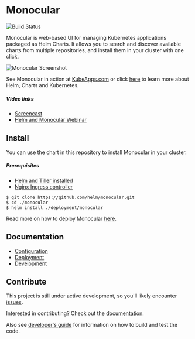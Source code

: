 # Monocular
[![Build
Status](https://travis-ci.org/helm/monocular.svg?branch=master)](https://travis-ci.org/helm/monocular)

Monocular is web-based UI for managing Kubernetes applications packaged as Helm
Charts. It allows you to search and discover available charts from multiple
repositories, and install them in your cluster with one click.

![Monocular Screenshot](docs/MonocularScreenshot.gif)

See Monocular in action at [KubeApps.com](https://kubeapps.com) or click [here](docs/about.md) to learn more about Helm, Charts and Kubernetes.

##### Video links
- [Screencast](https://www.youtube.com/watch?v=YoEbvDrI5ng)
- [Helm and Monocular Webinar](https://www.youtube.com/watch?v=u8kDkHgRbWQ)

## Install

You can use the chart in this repository to install Monocular in your cluster.

##### Prerequisites
- [Helm and Tiller installed](https://github.com/kubernetes/helm/blob/master/docs/quickstart.md)
- [Nginx Ingress controller](https://github.com/kubernetes/ingress)

```console
$ git clone https://github.com/helm/monocular.git
$ cd ./monocular
$ helm install ./deployment/monocular
```

Read more on how to deploy Monocular [here](docs/deployment.md).

## Documentation

- [Configuration](docs/configuration.md)
- [Deployment](docs/deployment.md)
- [Development](docs/development.md)

## Contribute

This project is still under active development, so you'll likely encounter
[issues](https://github.com/helm/monocular/issues).

Interested in contributing? Check out the [documentation](CONTRIBUTING.md).

Also see [developer's guide](docs/development.md) for information on how to
build and test the code.

